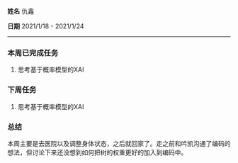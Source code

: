 **姓名** 仇鑫

**日期** 2021/1/18 - 2021/1/24

------

### 本周已完成任务

1. 思考基于概率模型的XAI

### 下周任务

1. 思考基于概率模型的XAI

### 总结

本周主要是去医院以及调整身体状态，之后就回家了。走之前和吟凯沟通了编码的想法，但讨论下来还没想到如何把树的权重更好的加入到编码中。